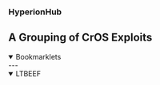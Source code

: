 ### HyperionHub

## A Grouping of CrOS Exploits

<details open>
<summary>Bookmarklets</summary>
    ---
<br>
   <details open>
    <summary>LTBEEF</summary>
    <br>
    </details>
</details>
